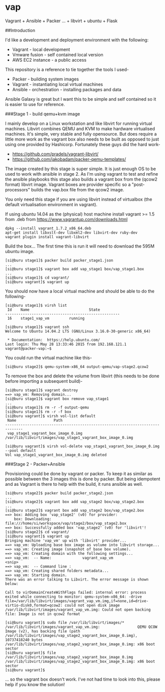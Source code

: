 # vap
Vagrant + Ansible + Packer
... + libvirt + ubuntu + Flask

##Introduction

I'd like a development and deployment environment with the following:

* Vagrant - local development
* Vmware fusion - self contained local version
* AWS EC2 instance - a public access

This repository is a reference to tie together the tools I used-
* Packer - building system images
* Vagrant - instantiating local virtual machines
* Ansible - orchestration - installing packages and data

Ansible Galaxy is great but I want this to be simple and self contained so it
is easier to use for reference.

###Stage 1 - build qemu+kvm image

I mainly develop on a Linux workstation and like libvirt for running virtual 
machines. Libvirt combines QEMU and KVM to make hardware virtualised 
machines. It's simple, very stable and fully opensource. But does require a
little more work as the vagrant box also needs to be built as opposed to just
using one provided by Hashicorp. Fortunately these guys did the hard work-

* https://github.com/pradels/vagrant-libvirt/
* https://github.com/jakobadam/packer-qemu-templates/

The image created by this stage is super simple. It is just enough OS
to be used to work with ansible in stage 2. As I'm using vagrant to test and 
refine the ansible playbooks this stage also builds a vagrant box from the
(qcow2 format) libvirt image. Vagrant boxes are provider specific so a
"post-processors" builds the vap.box file from the qcow2 image.

You only need this stage if you are using libvirt instead of virtualbox
(the default virtualisation environment in vagrant).

If using ubuntu 14.04 as the (physical) host machine install vagrant >= 1.5 from .deb from https://www.vagrantup.com/downloads.html

```Shell
dpkg --install vagrant_1.7.2_x86_64.deb
apt-get install libxslt-dev libxml2-dev libvirt-dev ruby-dev
vagrant plugin install vagrant-libvirt
```

Build the box...
The first time this is run it will need to download the 595M ubuntu image.

```Shell
[si@buru stage1]$ packer build packer_stage1.json
...
[si@buru stage1]$ vagrant box add vap_stage1 box/vap_stage1.box
...
[si@buru stage1]$ cd vagrant/
[si@buru vagrant]$ vagrant up
```
You should now have a local virtual machine and should be able to do the following-

```Shell
[si@buru stage1]$ virsh list
 Id    Name                           State
----------------------------------------------------
 16    stage1_vap_vm         running

[si@buru stage1]$ vagrant ssh
Welcome to Ubuntu 14.04.2 LTS (GNU/Linux 3.16.0-30-generic x86_64)

 * Documentation:  https://help.ubuntu.com/
Last login: Thu May 28 13:33:46 2015 from 192.168.121.1
vagrant@packer-vap:~$ 
```

You could run the virtual machine like this-
```Shell
[si@buru stage2]$ qemu-system-x86_64 output-qemu/vap-stage2.qcow2
```

To remove the box and delete the volume from libvirt (this needs to be
done before importing a subsequent build)-
```Shell
[si@buru stage1]$ vagrant destroy
==> vap_vm: Removing domain...
[si@buru stage1]$ vagrant box remove vap_stage1
...
[si@buru stage1]$ rm -r -f output-qemu
[si@buru stage1]$ rm -r -f box
[si@buru vagrant]$ virsh vol-list default
 Name                 Path                                    
------------------------------------------------------------------------------
 vap_stage1_vagrant_box_image_0.img /var/lib/libvirt/images/vap_stage1_vagrant_box_image_0.img

[si@buru vagrant]$ virsh vol-delete vap_stage1_vagrant_box_image_0.img --pool default
Vol vap_stage1_vagrant_box_image_0.img deleted
```

###Stage 2 - Packer+Ansible

Provisioning could be done by vagrant or packer. To keep it as similar as possible
between the 3 images this is done by packer. But being idempotent and as Vagrant
is there to help with the build, it runs ansible as well.

```Shell
[si@buru stage2]$ packer build packer_stage2.json
...
[si@buru stage2]$ vagrant box add vap_stage2 box/vap_stage2.box
...
[si@buru stage2]$ vagrant box add vap_stage2 box/vap_stage2.box
==> box: Adding box 'vap_stage2' (v0) for provider: 
    box: Downloading: file:///home/si/workspace/vap/stage2/box/vap_stage2.box
==> box: Successfully added box 'vap_stage2' (v0) for 'libvirt'!
[si@buru stage2]$ cd vagrant/
[si@buru vagrant]$ vagrant up
Bringing machine 'vap_vm' up with 'libvirt' provider...
==> vap_vm: Uploading base box image as volume into libvirt storage...
==> vap_vm: Creating image (snapshot of base box volume).
==> vap_vm: Creating domain with the following settings...
==> vap_vm:  -- Name:              vagrant_vap_vm
<snip>
==> vap_vm:  -- Command line : 
==> vap_vm: Creating shared folders metadata...
==> vap_vm: Starting domain.
There was an error talking to Libvirt. The error message is shown
below:

Call to virDomainCreateWithFlags failed: internal error: process exited while connecting to monitor: qemu-system-x86_64: -drive file=/var/lib/libvirt/images/vagrant_vap_vm.img,if=none,id=drive-virtio-disk0,format=qcow2: could not open disk image /var/lib/libvirt/images/vagrant_vap_vm.img: Could not open backing file: Image is not in qcow2 format

[si@buru vagrant]$ sudo file /var/lib/libvirt/images/*
/var/lib/libvirt/images/vagrant_vap_vm.img:                 QEMU QCOW Image (v2), has backing file (path /var/lib/libvirt/images/vap_stage2_vagrant_box_image_0.img), 10737418240 bytes
/var/lib/libvirt/images/vap_stage2_vagrant_box_image_0.img: x86 boot sector
[si@buru vagrant]$ file /var/lib/libvirt/images/vap_stage2_vagrant_box_image_0.img
/var/lib/libvirt/images/vap_stage2_vagrant_box_image_0.img: x86 boot sector
[si@buru vagrant]$ 
```

... so the vagrant box doesn't work. I've not had time to look into this, please help if you know the solution!

